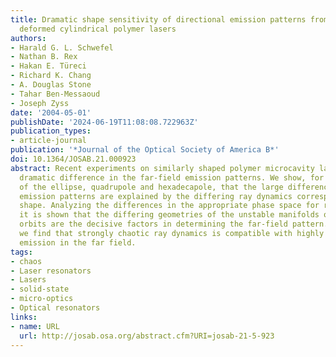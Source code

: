 ```yaml
---
title: Dramatic shape sensitivity of directional emission patterns from similarly
  deformed cylindrical polymer lasers
authors:
- Harald G. L. Schwefel
- Nathan B. Rex
- Hakan E. Türeci
- Richard K. Chang
- A. Douglas Stone
- Tahar Ben-Messaoud
- Joseph Zyss
date: '2004-05-01'
publishDate: '2024-06-19T11:08:08.722963Z'
publication_types:
- article-journal
publication: '*Journal of the Optical Society of America B*'
doi: 10.1364/JOSAB.21.000923
abstract: Recent experiments on similarly shaped polymer microcavity lasers show a
  dramatic difference in the far-field emission patterns. We show, for different deformations
  of the ellipse, quadrupole and hexadecapole, that the large differences in the far-field
  emission patterns are explained by the differing ray dynamics corresponding to each
  shape. Analyzing the differences in the appropriate phase space for ray motion,
  it is shown that the differing geometries of the unstable manifolds of periodic
  orbits are the decisive factors in determining the far-field pattern. Surprisingly,
  we find that strongly chaotic ray dynamics is compatible with highly directional
  emission in the far field.
tags:
- chaos
- Laser resonators
- Lasers
- solid-state
- micro-optics
- Optical resonators
links:
- name: URL
  url: http://josab.osa.org/abstract.cfm?URI=josab-21-5-923
---
```

